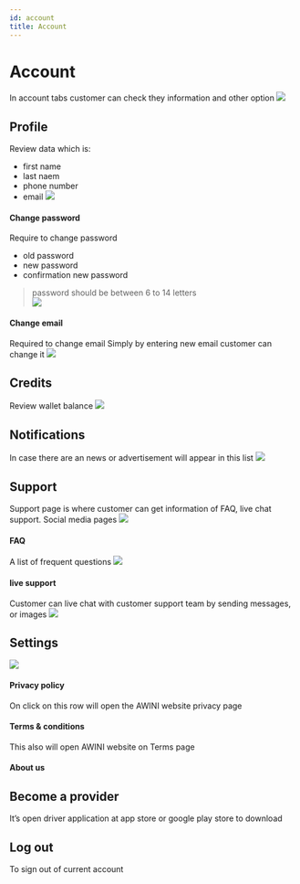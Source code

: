 ```yaml
---
id: account
title: Account
---
```


# Account
In account tabs customer can check they information and other option
![](assets/img/Introduction/account_tabbar.jpg)

## Profile
Review data which is:
- first name 
- last naem 
- phone number
- email 
![](assets/img/Introduction/profile.jpg)

#### Change password
Require to change password 
- old password 
- new password 
- confirmation new password
> password should be between 6 to 14 letters  
![](assets/img/Introduction/change_password.jpg)

#### Change email
Required to change email 
Simply by entering new email customer can change it
![](assets/img/Introduction/change_email.jpg)

## Credits 
Review wallet balance
![](assets/img/Introduction/wallet.jpg)

## Notifications 
In case there are an news or advertisement will appear in this list
![](assets/img/Introduction/notification.jpg)

## Support 
Support page is where customer can get information  of FAQ, live chat support. Social media pages
![](assets/img/Introduction/support.jpg)

#### FAQ
A list of frequent questions
![](assets/img/Introduction/faq.jpg)

#### live support 
Customer can live chat with customer support team by sending messages, or images
![](assets/img/Introduction/live_chat.jpg)

## Settings
![](assets/img/Introduction/settings.jpg)

#### Privacy policy
On click on this row will open the AWINI website privacy page
#### Terms & conditions
This also will open AWINI website on Terms page
#### About us

## Become a provider 
It’s open driver application at app store or google play store to download

## Log out
To sign out of current account
